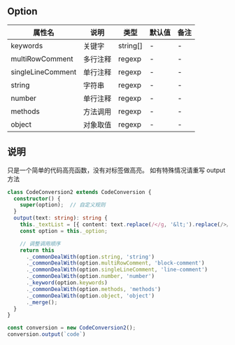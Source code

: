 
## Option

| 属性名 | 说明 | 类型 | 默认值 | 备注 |
| --- | --- | --- | --- | --- |
| keywords | 关键字 | string[] | - | - |
| multiRowComment | 多行注释 | regexp | - | - |
| singleLineComment | 单行注释 | regexp | - | - |
| string | 字符串 | regexp | - | - |
| number | 单行注释 | regexp | - | - |
| methods | 方法调用 | regexp | - | - |
| object | 对象取值 | regexp | - | - |

## 说明

只是一个简单的代码高亮函数，没有对标签做高亮。
如有特殊情况请重写 output 方法

```ts
class CodeConversion2 extends CodeConversion {
  constructor() {
    super(option);  // 自定义规则
  }
  output(text: string): string {
    this._textList = [{ content: text.replace(/</g, '&lt;').replace(/>/g, '&gt;') }];
    const option = this._option;

    // 调整调用顺序
    return this
      ._commonDealWith(option.string, 'string')
      ._commonDealWith(option.multiRowComment, 'block-comment')
      ._commonDealWith(option.singleLineComment, 'line-comment')
      ._commonDealWith(option.number, 'number')
      ._keyword(option.keywords)
      ._commonDealWith(option.methods, 'methods')
      ._commonDealWith(option.object, 'object')
      ._merge();
  }
}

const conversion = new CodeConversion2();
conversion.output(`code`)
```
